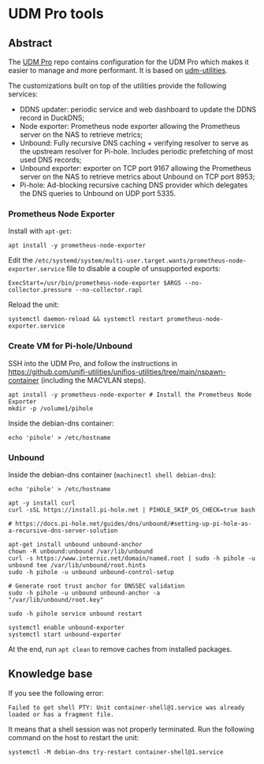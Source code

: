 # UDM Pro tools

## Abstract

The [UDM Pro](https://github.com/pedropombeiro/udm-pro) repo contains configuration for the UDM Pro which makes it
easier to manage and more performant.
It is based on [udm-utilities](https://github.com/boostchicken/udm-utilities).

The customizations built on top of the utilities provide the following services:

- DDNS updater: periodic service and web dashboard to update the DDNS record in DuckDNS;
- Node exporter: Prometheus node exporter allowing the Prometheus server on the NAS to retrieve metrics;
- Unbound: Fully recursive DNS caching + verifying resolver to serve as the upstream resolver for Pi-hole. Includes
  periodic prefetching of most used DNS records;
- Unbound exporter: exporter on TCP port 9167 allowing the Prometheus server on the NAS to retrieve metrics about
  Unbound on TCP port 8953;
- Pi-hole: Ad-blocking recursive caching DNS provider which delegates the DNS queries to Unbound on UDP port 5335.

### Prometheus Node Exporter

Install with `apt-get`:

```shell
apt install -y prometheus-node-exporter
```

Edit the `/etc/systemd/system/multi-user.target.wants/prometheus-node-exporter.service` file to disable a couple of
unsupported exports:

```text
ExecStart=/usr/bin/prometheus-node-exporter $ARGS --no-collector.pressure --no-collector.rapl
```

Reload the unit:

```shell
systemctl daemon-reload && systemctl restart prometheus-node-exporter.service
```

### Create VM for Pi-hole/Unbound

SSH into the UDM Pro, and follow the instructions in
https://github.com/unifi-utilities/unifios-utilities/tree/main/nspawn-container (including the MACVLAN steps).

```shell
apt install -y prometheus-node-exporter # Install the Prometheus Node Exporter
mkdir -p /volume1/pihole
```

Inside the debian-dns container:

```shell
echo 'pihole' > /etc/hostname
```

### Unbound

Inside the debian-dns container (`machinectl shell debian-dns`):

```shell
echo 'pihole' > /etc/hostname

apt -y install curl
curl -sSL https://install.pi-hole.net | PIHOLE_SKIP_OS_CHECK=true bash

# https://docs.pi-hole.net/guides/dns/unbound/#setting-up-pi-hole-as-a-recursive-dns-server-solution

apt-get install unbound unbound-anchor
chown -R unbound:unbound /var/lib/unbound
curl -s https://www.internic.net/domain/named.root | sudo -h pihole -u unbound tee /var/lib/unbound/root.hints
sudo -h pihole -u unbound unbound-control-setup

# Generate root trust anchor for DNSSEC validation
sudo -h pihole -u unbound unbound-anchor -a "/var/lib/unbound/root.key"

sudo -h pihole service unbound restart

systemctl enable unbound-exporter
systemctl start unbound-exporter
```

At the end, run `apt clean` to remove caches from installed packages.

## Knowledge base

If you see the following error:

```text
Failed to get shell PTY: Unit container-shell@1.service was already loaded or has a fragment file.
```

It means that a shell session was not properly terminated. Run the following command on the host to restart the unit:

```shell
systemctl -M debian-dns try-restart container-shell@1.service
```
